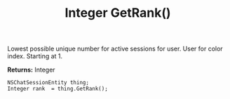 ﻿---
uid: crmscript_ref_NSChatSessionEntity_GetRank
title: Integer GetRank()
intellisense: NSChatSessionEntity.GetRank
keywords: NSChatSessionEntity, GetRank
so.topic: reference
---

Lowest possible unique number for active sessions for user. User for color index. Starting at 1.

**Returns:** Integer


```crmscript
NSChatSessionEntity thing;
Integer rank  = thing.GetRank();
```


